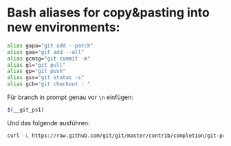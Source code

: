 # Bash aliases for copy&pasting into new environments:

```bash
alias gapa="git add --patch"
alias gaa="git add --all"
alias gcmsg="git commit -m"
alias gl="git pull"
alias gp="git push"
alias gss="git status -s"
alias gcb="git checkout - "
```

Für branch in prompt genau vor `\n` einfügen:
```bash
$(__git_ps1)
```
Und das folgende ausführen:
```bash
curl -L https://raw.github.com/git/git/master/contrib/completion/git-prompt.sh >> ~/.zshrc
```
